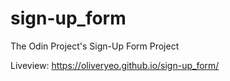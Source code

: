 # sign-up_form
The Odin Project's Sign-Up Form Project

Liveview: https://oliveryeo.github.io/sign-up_form/
